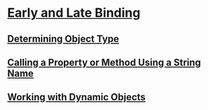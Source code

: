 # [Early and Late Binding](early-and-late-binding.md)
## [Determining Object Type](determining-object-type.md)
## [Calling a Property or Method Using a String Name](calling-a-property-or-method-using-a-string-name.md)
## [Working with Dynamic Objects](working-with-dynamic-objects.md)
